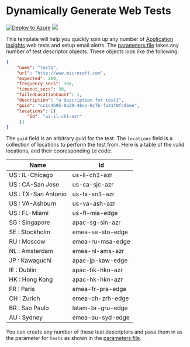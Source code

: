 # Dynamically Generate Web Tests

[![Deploy to Azure](http://azuredeploy.net/deploybutton.png)](https://portal.azure.com/#create/Microsoft.Template/uri/https%3a%2f%2fraw.githubusercontent.com%2fAzure%2fazure-quickstart-templates%2fmaster%2f201-dynamic-web-tests%2fazuredeploy.json)
<a href="http://armviz.io/#/?load=https%3A%2F%2Fraw.githubusercontent.com%2FAzure%2Fazure-quickstart-templates%2Fmaster%2F201-dynamic-web-tests%2Fazuredeploy.json" target="_blank">
    <img src="http://armviz.io/visualizebutton.png"/>
</a>

This template will help you quickly spin up any number of [Application Insights](https://azure.microsoft.com/en-us/services/application-insights/) web tests and setup email alerts. The [parameters file](./azuredeploy.parameters.json) takes any number of test descriptor objects. These objects look like the following:

```json
{
    "name": "test1",
    "url": "http://www.microsoft.com",
    "expected": 200,
    "frequency_secs": 300,
    "timeout_secs": 30,
    "failedLocationCount": 1,
    "description": "a description for test1",
    "guid": "cc1c4b95-0a39-48ce-9c7b-fa41f0fc0bee",
    "locations": [{
        "Id": "us-il-ch1-azr"
	 }]
}
```

The `guid` field is an arbitrary guid for the test. The `locations` field is a collection of locations to perform the test from. Here is a table of the valid locations, and their cooresponding `Id` code:

| Name | Id          |
| ------------- | ----------- |
| US : IL-Chicago      | us-il-ch1-azr |
| US : CA-San Jose     | us-ca-sjc-azr |
| US : TX-San Antonio     | us-tx-sn1-azr |
| US : VA-Ashburn     | us-va-ash-azr |
| US : FL-Miami     | us-fl-mia-edge |
| SG : Singapore     | apac-sg-sin-azr |
| SE : Stockholm     | emea-se-sto-edge |
| RU : Moscow     | emea-ru-msa-edge |
| NL : Amsterdam     | emea-nl-ams-azr |
| JP : Kawaguchi     | apac-jp-kaw-edge |
| IE : Dublin     | apac-hk-hkn-azr |
| HK : Hong Kong     | apac-hk-hkn-azr |
| FR : Paris     | emea-fr-pra-edge |
| CH : Zurich     | emea-ch-zrh-edge |
| BR : Sao Paulo     | latam-br-gru-edge |
| AU : Sydney     | emea-au-syd-edge |


You can create any number of these test descriptors and pass them in as the parameter for `tests` as shown in the [parameters file](./azuredeploy.parameters.json).
